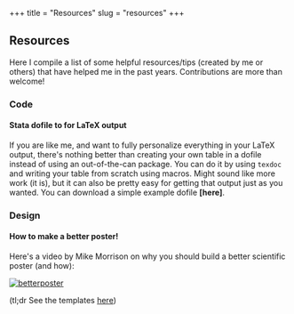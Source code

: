 +++ 
title = "Resources" 
slug = "resources" 
+++

## Resources

Here I compile a list of some helpful resources/tips (created by me or others) that have helped me in the past years. Contributions are more than welcome!

### Code

#### Stata dofile to for LaTeX output

If you are like me, and want to fully personalize everything in your LaTeX output, there's nothing better than creating your own table in a dofile instead of using an out-of-the-can package. You can do it by using `texdoc` and writing your table from scratch using macros. Might sound like more work (it is), but it can also be pretty easy for getting that output just as you wanted. You can download a simple example dofile **[here]**.

### Design

#### How to make a better poster!

Here's a video by Mike Morrison on why you should build a better scientific poster (and how):

[![betterposter](/images/betterposter.png)](https://www.youtube.com/watch?v=1RwJbhkCA58&feature=youtu.be)

(tl;dr See the templates [here](https://osf.io/ef53g/))

